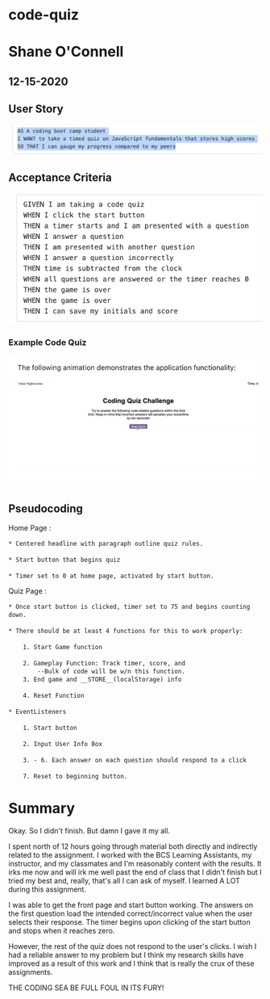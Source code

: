 # code-quiz
# Shane O'Connell
## 12-15-2020

## User Story 
![User Story](./img/userStory.png)

## Acceptance Criteria
![Acceptance Criteria](./img/assignmentCriteria.png)

### Example Code Quiz
![Example Code Quiz](./img/exampleQuiz.png)

## Pseudocoding

Home Page : 

    * Centered headline with paragraph outline quiz rules. 

    * Start button that begins quiz

    * Timer set to 0 at home page, activated by start button. 


Quiz Page : 

    * Once start button is clicked, timer set to 75 and begins counting down. 

    * There should be at least 4 functions for this to work properly:

        1. Start Game function

        2. Gameplay Function: Track timer, score, and 
            --Bulk of code will be w/n this function.
        3. End game and __STORE__(localStorage) info

        4. Reset Function

    * EventListeners

        1. Start button 

        2. Input User Info Box

        3. - 6. Each answer on each question should respond to a click

        7. Reset to beginning button. 


# Summary

Okay. So I didn't finish.  But damn I gave it my all.  

I spent north of 12 hours going through material both directly and indirectly related to the assignment. I worked with the BCS Learning Assistants, my instructor, and my classmates and I'm reasonably content with the results.  It irks me now and will irk me well past the end of class that I didn't finish but I tried my best and, really, that's all I can ask of myself. I learned A LOT during this assignment.   

I was able to get the front page and start button working.  The answers on the first question load the intended correct/incorrect value when the user selects their response. The timer begins upon clicking of the start button and stops when it reaches zero.

However, the rest of the quiz does not respond to the user's clicks.  I wish I had a reliable answer to my problem but I think my research skills have improved as a result of this work and I think that is really the crux of these assignments. 

THE CODING SEA BE FULL FOUL IN ITS FURY!
